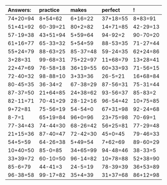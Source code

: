 | Answers: | practice | makes | perfect | ! |
| :--- | :--- | :--- | :--- | :--- |
| 74+20=94 | 8+54=62 | 6+16=22 | 37+18=55 | 8+83=91 | 
| 51+41=92 | 60-39=21 | 80+2=82 | 14+71=85 | 42-29=13 | 
| 57-19=38 | 43+51=94 | 5+59=64 | 94-92=2 | 90-70=20 | 
| 61+16=77 | 65-33=32 | 5+54=59 | 88-53=35 | 71-27=44 | 
| 55+24=79 | 88-63=25 | 85-37=48 | 59-24=35 | 62+24=86 | 
| 3+28=31 | 99-68=31 | 75+22=97 | 11+68=79 | 13+28=41 | 
| 22+47=69 | 76-58=18 | 36+19=55 | 60+33=93 | 71-56=15 | 
| 72-40=32 | 98-88=10 | 3+33=36 | 26-5=21 | 16+68=84 | 
| 80-45=35 | 36-34=2 | 67-38=29 | 87-56=31 | 75-31=44 | 
| 87-37=50 | 21+64=85 | 24+38=62 | 93-56=37 | 85-83=2 | 
| 82-11=71 | 70-41=29 | 28-12=16 | 96-54=42 | 10+75=85 | 
| 9+72=81 | 75-56=19 | 54-54=0 | 67+31=98 | 92-24=68 | 
| 8-7=1 | 65+19=84 | 96+0=96 | 23+75=98 | 70-69=1 | 
| 77-34=43 | 74-44=30 | 68-26=42 | 56+25=81 | 77-29=48 | 
| 21+15=36 | 87-40=47 | 72-42=30 | 45+0=45 | 79-46=33 | 
| 54+5=59 | 64-26=38 | 5+49=54 | 7+62=69 | 89-60=29 | 
| 10+40=50 | 85-0=85 | 34+65=99 | 94-48=46 | 38-33=5 | 
| 33+39=72 | 60-10=50 | 96-14=82 | 10+78=88 | 52+38=90 | 
| 85-6=79 | 44-41=3 | 24-5=19 | 78-39=39 | 36+53=89 | 
| 96-38=58 | 99-17=82 | 35+4=39 | 31+37=68 | 86+12=98 | 
